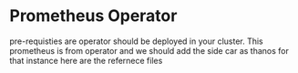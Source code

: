 # Prometheus Operator
pre-requisties are operator should be deployed in your cluster.
This prometheus is from operator and we should add the side car as thanos for that instance here are the refernece files 
